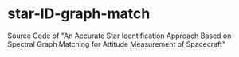 # star-ID-graph-match
Source Code of "An Accurate Star Identification Approach Based on Spectral Graph Matching for Attitude Measurement of Spacecraft"
